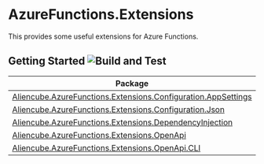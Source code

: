 # AzureFunctions.Extensions #

This provides some useful extensions for Azure Functions.


## Getting Started ![Build and Test](https://github.com/aliencube/AzureFunctions.Extensions/workflows/Build%20and%20Test/badge.svg) ##

| Package | Status | Version |
| --- | --- | --- |
| [Aliencube.AzureFunctions.Extensions.Configuration.AppSettings](app-settings.md) | [![](https://img.shields.io/nuget/dt/Aliencube.AzureFunctions.Extensions.Configuration.AppSettings.svg)](https://www.nuget.org/packages/Aliencube.AzureFunctions.Extensions.Configuration.AppSettings/) | [![](https://img.shields.io/nuget/v/Aliencube.AzureFunctions.Extensions.Configuration.AppSettings.svg)](https://www.nuget.org/packages/Aliencube.AzureFunctions.Extensions.Configuration.AppSettings/) |
| [Aliencube.AzureFunctions.Extensions.Configuration.Json](configuration-json.md) | [![](https://img.shields.io/nuget/dt/Aliencube.AzureFunctions.Extensions.Configuration.Json.svg)](https://www.nuget.org/packages/Aliencube.AzureFunctions.Extensions.Configuration.Json/) | [![](https://img.shields.io/nuget/v/Aliencube.AzureFunctions.Extensions.Configuration.Json.svg)](https://www.nuget.org/packages/Aliencube.AzureFunctions.Extensions.Configuration.Json/) |
| [Aliencube.AzureFunctions.Extensions.DependencyInjection](dependency-injection.md) | [![](https://img.shields.io/nuget/dt/Aliencube.AzureFunctions.Extensions.DependencyInjection.svg)](https://www.nuget.org/packages/Aliencube.AzureFunctions.Extensions.DependencyInjection/) | [![](https://img.shields.io/nuget/v/Aliencube.AzureFunctions.Extensions.DependencyInjection.svg)](https://www.nuget.org/packages/Aliencube.AzureFunctions.Extensions.DependencyInjection/) |
| [Aliencube.AzureFunctions.Extensions.OpenApi](openapi.md) | [![](https://img.shields.io/nuget/dt/Aliencube.AzureFunctions.Extensions.OpenApi.svg)](https://www.nuget.org/packages/Aliencube.AzureFunctions.Extensions.OpenApi/) | [![](https://img.shields.io/nuget/v/Aliencube.AzureFunctions.Extensions.OpenApi.svg)](https://www.nuget.org/packages/Aliencube.AzureFunctions.Extensions.OpenApi/) |
| [Aliencube.AzureFunctions.Extensions.OpenApi.CLI](openapi-cli.md) | [![](https://img.shields.io/static/v1?label=tag&message=cli-*&color=brightgreen)](https://github.com/aliencube/AzureFunctions.Extensions/releases) | [![](https://img.shields.io/static/v1?label=tag&message=cli-*&color=brightgreen)](https://github.com/aliencube/AzureFunctions.Extensions/releases) |